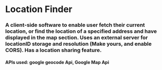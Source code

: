 # Location Finder
### A client-side software to enable user fetch their current location, or  find the location of a specified address and have displayed in the map section. Uses an external server for locationID storage and resolution (Make yours, and enable CORS). Has a location sharing feature. 
#### APIs used: google geocode Api, Google Map Api 